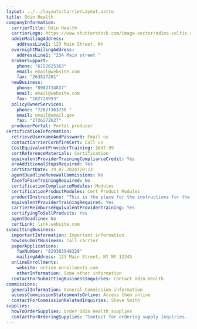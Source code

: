 ```yaml
---
layout: ../../layouts/CarrierLayout.astro
title: Odin Health
companyInformation:
  carrierTitle: Odin Health
  carrierLogo: https://www.shutterstock.com/image-vector/odins-celtic-raven-vector-illustration-260nw-2275435819.jpg
  adminMailingAddress:
    addressLine1: 123 Main Street, NY
  overnightMailingAddress:
    addressLine1: "234 Main street "
  brokerSupport:
    phone: "6152625363"
    email: email@website.com
    fax: "263527281"
  newBusiness:
    phone: "0982734837"
    email: email@website.com
    fax: "182728993"
  policyOwnerServices:
    phone: "72627363738 "
    email: email@email.gov
    fax: "2726272627"
  producerPortal: Portal producer
certificationInformation:
  retrieveUsernameAndPassword: Email us
  contactCarrierCornfirmCert: Call us
  CostEquivalentProviderTraining: $647.99
  certReferenceMaterials: Certification
  equivalentProviderTrainingComplianceCredit: Yes
  areAdditionalStepsRequired: Yes
  certStartDate: 29.07.2024T20:13
  agentDeadlineRenewalCommissions: No
  faceToFaceTrainingRequired: No
  certificationComplianceModules: Modules
  certificationProductModules: Cert Product Modules
  productInstructions: "This is the place for the instructions for the products. "
  equivalentProviderTrainingRequired: Yes
  carrierReimburseEquivalentProviderTraining: Yes
  certifyingToSellProducts: Yes
  agentDeadline: No
  certLink: link.website.com
submittingBusiness:
  importantInformation: Important information
  howToSubmitBusiness: Call carrier
  paperApplications:
    faxNumber: "829383948329"
    mailingAddress: 123 Main Street, NY NY 12345
  onlineEnrollments:
    website: online.enrollments.com
    otherInformation: Some other information
  contactForSubmittingBusinessInquiries: Contact Odin Health
commissions:
  generalInformation: General Commission information
  accessCommissionStatesmentsOnline: Access them online
  contactForCommissionRelatedInquiries: Steve Smith
supplies:
  howToOrderSupplies: Order Odin Health supplies
  contactForOrderingSupplies: "Contact for ordering supply inquiries.  "
---
```

